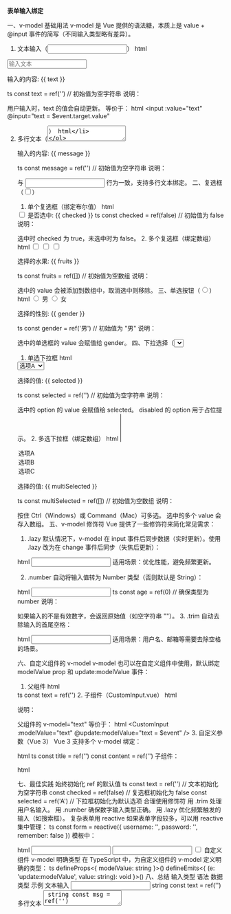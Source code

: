 
**表单输入绑定**
<template>
  <div>
    <!-- 文本输入 -->
    <input v-model="text" placeholder="输入文本">
    <p>输入的内容: {{ text }}</p>
    
    <!-- 多行文本 -->
    <textarea v-model="message"></textarea>
    
    <!-- 复选框 -->
    <input type="checkbox" v-model="checked">
    <label>是否选中: {{ checked }}</label>
    
    <!-- 单选按钮 -->
    <input type="radio" value="男" v-model="gender"> 男
    <input type="radio" value="女" v-model="gender"> 女
    <p>选择的性别: {{ gender }}</p>
    
    <!-- 下拉选择 -->
    <select v-model="selected">
      <option disabled value="">请选择</option>
      <option value="A">选项A</option>
      <option value="B">选项B</option>
    </select>
    <p>选择的值: {{ selected }}</p>
  </div>
</template>

<script setup lang="ts">
import { ref } from 'vue'

const text = ref('')
const message = ref('')
const checked = ref(false)
const gender = ref('男')
const selected = ref('')
</script>
一、v-model 基础用法
v-model 是 Vue 提供的语法糖，本质上是 value + @input 事件的简写（不同输入类型略有差异）。

1. 文本输入（<input type="text">）
html
<input v-model="text" placeholder="输入文本">
<p>输入的内容: {{ text }}</p>
ts
const text = ref('') // 初始值为空字符串
说明：

用户输入时，text 的值会自动更新。
等价于：
html
<input 
  :value="text" 
  @input="text = $event.target.value"
>
2. 多行文本（<textarea>）
html
<textarea v-model="message"></textarea>
<p>输入的内容: {{ message }}</p>
ts
const message = ref('') // 初始值为空字符串
说明：

与 <input> 行为一致，支持多行文本绑定。
二、复选框（<input type="checkbox">）
1. 单个复选框（绑定布尔值）
html
<input type="checkbox" v-model="checked">
<label>是否选中: {{ checked }}</label>
ts
const checked = ref(false) // 初始值为 false
说明：

选中时 checked 为 true，未选中时为 false。
2. 多个复选框（绑定数组）
html
<input type="checkbox" value="苹果" v-model="fruits">
<input type="checkbox" value="香蕉" v-model="fruits">
<input type="checkbox" value="橙子" v-model="fruits">
<p>选择的水果: {{ fruits }}</p>
ts
const fruits = ref<string[]>([]) // 初始值为空数组
说明：

选中的 value 会被添加到数组中，取消选中则移除。
三、单选按钮（<input type="radio">）
html
<input type="radio" value="男" v-model="gender"> 男
<input type="radio" value="女" v-model="gender"> 女
<p>选择的性别: {{ gender }}</p>
ts
const gender = ref('男') // 初始值为 "男"
说明：

选中的单选框的 value 会赋值给 gender。
四、下拉选择（<select>）
1. 单选下拉框
html
<select v-model="selected">
  <option disabled value="">请选择</option>
  <option value="A">选项A</option>
  <option value="B">选项B</option>
</select>
<p>选择的值: {{ selected }}</p>
ts
const selected = ref('') // 初始值为空字符串
说明：

选中的 option 的 value 会赋值给 selected。
disabled 的 option 用于占位提示。
2. 多选下拉框（绑定数组）
html
<select v-model="multiSelected" multiple>
  <option value="A">选项A</option>
  <option value="B">选项B</option>
  <option value="C">选项C</option>
</select>
<p>选择的值: {{ multiSelected }}</p>
ts
const multiSelected = ref<string[]>([]) // 初始值为空数组
说明：

按住 Ctrl（Windows）或 Command（Mac）可多选。
选中的多个 value 会存入数组。
五、v-model 修饰符
Vue 提供了一些修饰符来简化常见需求：

1. .lazy
默认情况下，v-model 在 input 事件后同步数据（实时更新）。使用 .lazy 改为在 change 事件后同步（失焦后更新）：

html
<input v-model.lazy="text">
适用场景：优化性能，避免频繁更新。

2. .number
自动将输入值转为 Number 类型（否则默认是 String）：

html
<input v-model.number="age" type="number">
ts
const age = ref<number>(0) // 确保类型为 number
说明：

如果输入的不是有效数字，会返回原始值（如空字符串 ""）。
3. .trim
自动去除输入的首尾空格：

html
<input v-model.trim="username">
适用场景：用户名、邮箱等需要去除空格的场景。

六、自定义组件的 v-model
v-model 也可以在自定义组件中使用，默认绑定 modelValue prop 和 update:modelValue 事件：

1. 父组件
html
<CustomInput v-model="text" />
ts
const text = ref('')
2. 子组件（CustomInput.vue）
html
<template>
  <input 
    :value="modelValue" 
    @input="$emit('update:modelValue', $event.target.value)"
  >
</template>

<script setup lang="ts">
defineProps<{ modelValue: string }>()
defineEmits<{ (e: 'update:modelValue', value: string): void }>()
</script>
说明：

父组件的 v-model="text" 等价于：
html
<CustomInput 
  :modelValue="text" 
  @update:modelValue="text = $event"
/>
3. 自定义参数（Vue 3）
Vue 3 支持多个 v-model 绑定：

html
<CustomInput v-model:title="title" v-model:content="content" />
ts
const title = ref('')
const content = ref('')
子组件：

html
<template>
  <input :value="title" @input="$emit('update:title', $event.target.value)">
  <textarea :value="content" @input="$emit('update:content', $event.target.value)"></textarea>
</template>

<script setup lang="ts">
defineProps<{ title: string; content: string }>()
defineEmits<{
  (e: 'update:title', value: string): void
  (e: 'update:content', value: string): void
}>()
</script>
七、最佳实践
始终初始化 ref 的默认值
ts
const text = ref('') // 文本初始化为空字符串
const checked = ref(false) // 复选框初始化为 false
const selected = ref('A') // 下拉框初始化为默认选项
合理使用修饰符
用 .trim 处理用户名输入。
用 .number 确保数字输入类型正确。
用 .lazy 优化频繁触发的输入（如搜索框）。
复杂表单用 reactive
如果表单字段较多，可以用 reactive 集中管理：
ts
const form = reactive({
  username: '',
  password: '',
  remember: false
})
模板中：

html
<input v-model="form.username">
<input v-model="form.password" type="password">
<input v-model="form.remember" type="checkbox">
自定义组件 v-model 明确类型
在 TypeScript 中，为自定义组件的 v-model 定义明确的类型：
ts
defineProps<{ modelValue: string }>()
defineEmits<{ (e: 'update:modelValue', value: string): void }>()
八、总结
输入类型	语法	数据类型	示例
文本输入	<input v-model="text">	string	const text = ref('')
多行文本	<textarea v-model="msg">	string	const msg = ref('')
单个复选框	<input type="checkbox" v-model="checked">	boolean	const checked = ref(false)
多个复选框	<input type="checkbox" v-model="fruits">	Array	const fruits = ref<string[]>([])
单选按钮	<input type="radio" v-model="gender">	string	const gender = ref('男')
下拉选择	<select v-model="selected">	string 或 Array	const selected = ref('')
多选下拉框	<select v-model="multiSelected" multiple>	Array	const multiSelected = ref<string[]>([])
核心要点
v-model 是双向绑定的语法糖，本质是 value + @input 事件的组合。
不同输入类型对应不同的数据类型（如复选框绑定布尔值或数组）。
修饰符（.lazy、.number、.trim）可以优化输入行为。
自定义组件可以通过 modelValue 和 update:modelValue 实现 v-model。

defineProps	声明子组件接收的 props（父组件传递的数据）。
defineEmits	声明子组件可能触发的事件（用于通知父组件）。
$emit('update:xxx', value)	触发事件，通知父组件更新 xxx 数据。
v-model:xxx	父组件监听 update:xxx 事件并更新数据的语法糖。
